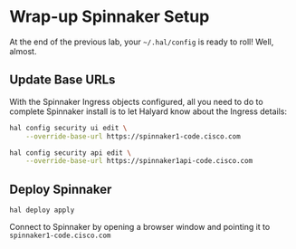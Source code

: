 # Wrap-up Spinnaker Setup

At the end of the previous lab, your `~/.hal/config` is ready to roll! Well, almost. 

## Update Base URLs

With the Spinnaker Ingress objects configured, all you need to do to complete Spinnaker install is to let Halyard know about the Ingress details:

```bash
hal config security ui edit \
    --override-base-url https://spinnaker1-code.cisco.com

hal config security api edit \
    --override-base-url https://spinnaker1api-code.cisco.com
```

## Deploy Spinnaker

```
hal deploy apply
```

Connect to Spinnaker by opening a browser window and pointing it to `spinnaker1-code.cisco.com`
